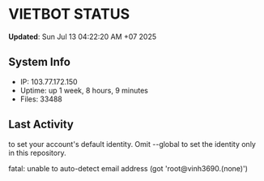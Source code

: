 # VIETBOT STATUS
**Updated**: Sun Jul 13 04:22:20 AM +07 2025

## System Info
- IP: 103.77.172.150
- Uptime: up 1 week, 8 hours, 9 minutes
- Files: 33488

## Last Activity

to set your account's default identity.
Omit --global to set the identity only in this repository.

fatal: unable to auto-detect email address (got 'root@vinh3690.(none)')
